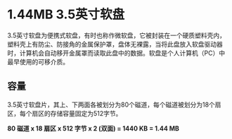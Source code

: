 # 1.44MB 3.5英寸软盘

3.5英寸软盘为便携式软盘，有时也称作微软盘，它被封装在一个硬质塑料壳内，塑料壳上有防尘、防接角的金属保护罩，盘体无裸露，当将此盘放入软盘驱动器时，计算机会自动移开金属罩而读取此盘中的数据。软盘是个人计算机（PC）中最早使用的可移介质。

## 容量

3.5英寸软盘片，其上、下两面各被划分为80个磁道，每个磁道被划分为18个扇区，每个扇区的存储容量固定为512字节。

**80 磁道 x 18 扇区 x 512 字节 x 2 (双面) = 1440 KB = 1.44 MB**
